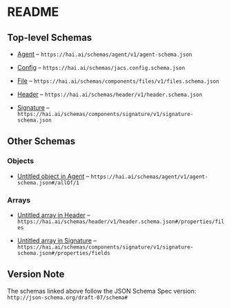 # README

## Top-level Schemas

*   [Agent](./agent.md "General schema for human, hybrid, and AI agents") – `https://hai.ai/schemas/agent/v1/agent-schema.json`

*   [Config](./jacs.md "Jacs Configuration File") – `https://hai.ai/schemas/jacs.config.schema.json`

*   [File](./files.md "General data about unstructured content not in JACS") – `https://hai.ai/schemas/components/files/v1/files.schema.json`

*   [Header](./header.md "The basis for a JACS document") – `https://hai.ai/schemas/header/v1/header.schema.json`

*   [Signature](./signature.md "Cryptographic signature to be embedded in other documents") – `https://hai.ai/schemas/components/signature/v1/signature-schema.json`

## Other Schemas

### Objects

*   [Untitled object in Agent](./agent-allof-1.md) – `https://hai.ai/schemas/agent/v1/agent-schema.json#/allOf/1`

### Arrays

*   [Untitled array in Header](./header-properties-files.md "A set of files included with the jacs document") – `https://hai.ai/schemas/header/v1/header.schema.json#/properties/files`

*   [Untitled array in Signature](./signature-properties-fields.md "fields fields from document which were used to generate signature") – `https://hai.ai/schemas/components/signature/v1/signature-schema.json#/properties/fields`

## Version Note

The schemas linked above follow the JSON Schema Spec version: `http://json-schema.org/draft-07/schema#`
